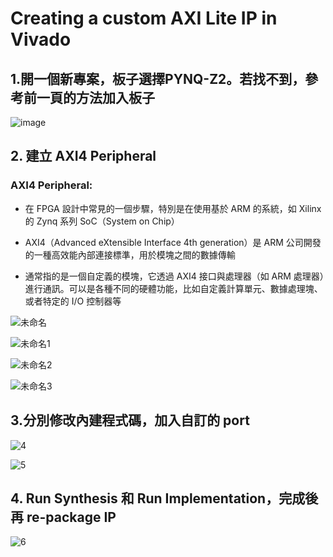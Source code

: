 # Creating a custom AXI Lite IP in Vivado 

## 1.開一個新專案，板子選擇PYNQ-Z2。若找不到，參考前一頁的方法加入板子

![image](https://github.com/Anderson991288/PYNQ-Z2-note/assets/68816726/95824b87-74f8-48ab-b70e-122d393c5d89)

## 2. 建立 AXI4 Peripheral
### AXI4 Peripheral:
* 在 FPGA 設計中常見的一個步驟，特別是在使用基於 ARM 的系統，如 Xilinx 的 Zynq 系列 SoC（System on Chip）

* AXI4（Advanced eXtensible Interface 4th generation）是 ARM 公司開發的一種高效能內部連接標準，用於模塊之間的數據傳輸

* 通常指的是一個自定義的模塊，它透過 AXI4 接口與處理器（如 ARM 處理器）進行通訊。可以是各種不同的硬體功能，比如自定義計算單元、數據處理塊、或者特定的 I/O 控制器等

![未命名](https://github.com/Anderson991288/PYNQ-Z2-note/assets/68816726/5b9c4293-63fa-4f0d-b4f2-2954a0897b52)

![未命名1](https://github.com/Anderson991288/PYNQ-Z2-note/assets/68816726/411e4f4f-0956-40f6-92b2-f89d48fda3bc)

![未命名2](https://github.com/Anderson991288/PYNQ-Z2-note/assets/68816726/200525b2-6614-4093-88dc-414c95c1dc9a)

![未命名3](https://github.com/Anderson991288/PYNQ-Z2-note/assets/68816726/977c7dee-d680-4f30-aa1d-9611f8db1591)

## 3.分別修改內建程式碼，加入自訂的 port

![4](https://github.com/Anderson991288/PYNQ-Z2-note/assets/68816726/a1246920-3c0d-4559-8484-c5492209182b)

![5](https://github.com/Anderson991288/PYNQ-Z2-note/assets/68816726/e7cad5d9-8ceb-4076-bfdf-728695a87b11)

## 4. Run Synthesis 和 Run Implementation，完成後再 re-package IP

![6](https://github.com/Anderson991288/PYNQ-Z2-note/assets/68816726/5ca7236c-fc56-4a4b-936b-78b90a8ba0c8)





